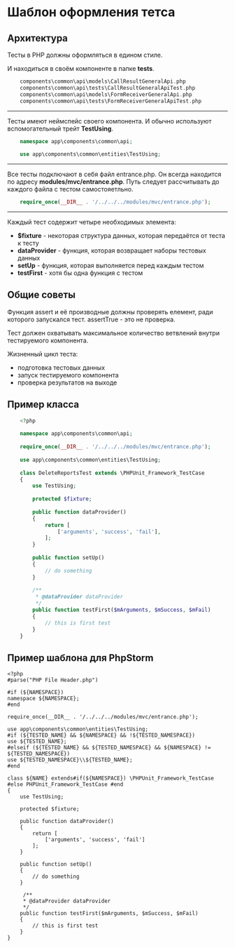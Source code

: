 # Шаблон оформления тетса

## Архитектура

Тесты в PHP должны оформляться в едином стиле.

И находиться в своём компоненте в папке **tests**.

```php
    components\common\api\models\CallResultGeneralApi.php
    components\common\api\tests\CallResultGeneralApiTest.php
    components\common\api\models\FormReceiverGeneralApi.php
    components\common\api\tests\FormReceiverGeneralApiTest.php
```
---

Тесты имеют неймспейс своего компонента. И обычно используют вспомогательный трейт **TestUsing**.

```php
    namespace app\components\common\api;
    
    use app\components\common\entities\TestUsing;
```
---

Все тесты подключают в себя файл entrance.php. Он всегда находится по адресу **modules/mvc/entrance.php**. 
Путь следует рассчитывать до каждого файла с тестом самостояетльно.

```php
    require_once(__DIR__ . '/../../../modules/mvc/entrance.php');
```
---

Каждый тест содержит четыре необходимых элемента:
* **$fixture** - некоторая структура данных, которая передаётся от теста к тесту
* **dataProvider** - функция, которая возвращает наборы тестовых данных
* **setUp** - функция, которая выполняется перед каждым тестом
* **testFirst** - хотя бы одна функция с тестом

## Общие советы

Функция assert и её производные должны проверять елемент, ради которого запускался тест. assertTrue - это не проверка.

Тест должен охватывать максимальное количество ветвлений внутри тестируемого компонента.

Жизненный цикл теста:
* подготовка тестовых данных
* запуск тестируемого компонента
* проверка результатов на выходе

## Пример класса

```php
    <?php
    
    namespace app\components\common\api;
    
    require_once(__DIR__ . '/../../../modules/mvc/entrance.php');
    
    use app\components\common\entities\TestUsing;
    
    class DeleteReportsTest extends \PHPUnit_Framework_TestCase
    {
        use TestUsing;
    
        protected $fixture;
    
        public function dataProvider()
        {
            return [
                ['arguments', 'success', 'fail'],
            ];
        }
    
        public function setUp()
        {
            // do something
        }
    
        /**
         * @dataProvider dataProvider
         */
        public function testFirst($mArguments, $mSuccess, $mFail)
        {
            // this is first test
        }
    }
```

## Пример шаблона для PhpStorm

```text
<?php
#parse("PHP File Header.php")

#if (${NAMESPACE})
namespace ${NAMESPACE};
#end

require_once(__DIR__ . '/../../../modules/mvc/entrance.php');

use app\components\common\entities\TestUsing;
#if (${TESTED_NAME} && ${NAMESPACE} && !${TESTED_NAMESPACE})
use ${TESTED_NAME};
#elseif (${TESTED_NAME} && ${TESTED_NAMESPACE} && ${NAMESPACE} != ${TESTED_NAMESPACE})
use ${TESTED_NAMESPACE}\\${TESTED_NAME};
#end

class ${NAME} extends#if(${NAMESPACE}) \PHPUnit_Framework_TestCase #else PHPUnit_Framework_TestCase #end
{
    use TestUsing;

    protected $fixture;
    
    public function dataProvider()
    {
        return [
            ['arguments', 'success', 'fail']
        ];
    }
    
    public function setUp()
    {
        // do something
    }
    
     /**
     * @dataProvider dataProvider
     */
    public function testFirst($mArguments, $mSuccess, $mFail)
    {
        // this is first test
    }
}
```